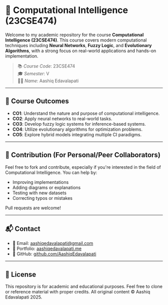 # 🧠 Computational Intelligence (23CSE474)

Welcome to my academic repository for the course **Computational Intelligence (23CSE474)**. This course covers modern computational techniques including **Neural Networks**, **Fuzzy Logic**, and **Evolutionary Algorithms**, with a strong focus on real-world applications and hands-on implementation.

> 📚 _Course Code_: 23CSE474  
> 🎓 _Semester_: V  
> 🧑‍💻 _Name_: Aashiq Edavalapati  

---

## 📌 Course Outcomes

- **CO1**: Understand the nature and purpose of computational intelligence.
- **CO2**: Apply neural networks to real-world tasks.
- **CO3**: Develop fuzzy logic systems for inference-based systems.
- **CO4**: Utilize evolutionary algorithms for optimization problems.
- **CO5**: Explore hybrid models integrating multiple CI paradigms.

---

## 🤝 Contribution (For Personal/Peer Collaborators)

Feel free to fork and contribute, especially if you're interested in the field of Computational Intelligence. You can help by:

* Improving implementations
* Adding diagrams or explanations
* Testing with new datasets
* Correcting typos or mistakes

Pull requests are welcome!

---

## 📬 Contact

* 📧 Email: [aashiqedavalapati@gmail.com](mailto:aashiqedavalapati58@gmail.com)
* 💼 Portfolio: [aashiqedavalapati.me](https://aashiqedavalapati.vercel.app)
* 🐙 GitHub: [github.com/AashiqEdavalapati](https://github.com/Aashiq-Edavalapati)

---

## 📌 License

This repository is for academic and educational purposes. Feel free to clone or reference material with proper credits. All original content © Aashiq Edavalapati 2025.
